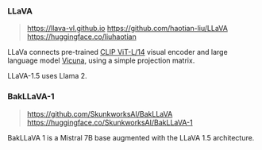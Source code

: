 

### LLaVA

> https://llava-vl.github.io
> https://github.com/haotian-liu/LLaVA
> https://huggingface.co/liuhaotian

LLaVa connects pre-trained [CLIP ViT-L/14](https://openai.com/research/clip) visual encoder and large language model [Vicuna](https://github.com/lm-sys/FastChat), using a simple projection matrix. 

LLaVA-1.5 uses Llama 2.



### BakLLaVA-1

> https://github.com/SkunkworksAI/BakLLaVA
> https://huggingface.co/SkunkworksAI/BakLLaVA-1

BakLLaVA 1 is a Mistral 7B base augmented with the LLaVA 1.5 architecture.



